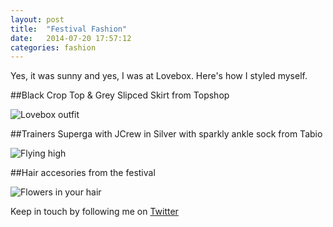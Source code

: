 ```yaml
---
layout: post
title:  "Festival Fashion"
date:   2014-07-20 17:57:12
categories: fashion
---
```


Yes, it was sunny and yes, I was at Lovebox.
Here's how I styled myself.

##Black Crop Top & Grey Slipced Skirt from Topshop

![Lovebox outfit](https://raw.githubusercontent.com/raphaelleheaf/nevercinderella/gh-pages/_assets/lovebox_outfit.jpg)

##Trainers Superga with JCrew in Silver with sparkly ankle sock from Tabio

![Flying high](https://raw.githubusercontent.com/raphaelleheaf/nevercinderella/gh-pages/_assets/shoes.jpg)

##Hair accesories from the festival

![Flowers in your hair](https://raw.githubusercontent.com/raphaelleheaf/nevercinderella/gh-pages/_assets/flowers_in_your_hair.jpg)




Keep in touch by following me on [Twitter](https://twitter.com/cinderellanever) 


